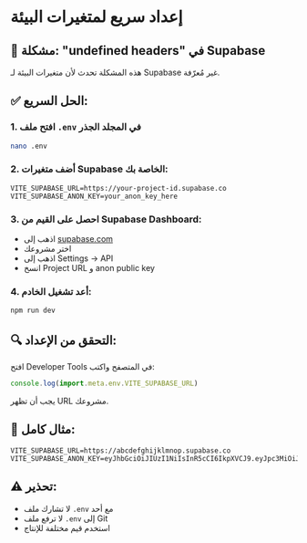 # إعداد سريع لمتغيرات البيئة

## 🚨 مشكلة: "undefined headers" في Supabase

هذه المشكلة تحدث لأن متغيرات البيئة لـ Supabase غير مُعرّفة.

## ✅ الحل السريع:

### 1. افتح ملف `.env` في المجلد الجذر
```bash
nano .env
```

### 2. أضف متغيرات Supabase الخاصة بك:
```env
VITE_SUPABASE_URL=https://your-project-id.supabase.co
VITE_SUPABASE_ANON_KEY=your_anon_key_here
```

### 3. احصل على القيم من Supabase Dashboard:
- اذهب إلى [supabase.com](https://supabase.com)
- اختر مشروعك
- اذهب إلى Settings → API
- انسخ Project URL و anon public key

### 4. أعد تشغيل الخادم:
```bash
npm run dev
```

## 🔍 التحقق من الإعداد:

افتح Developer Tools في المتصفح واكتب:
```javascript
console.log(import.meta.env.VITE_SUPABASE_URL)
```

يجب أن تظهر URL مشروعك.

## 📝 مثال كامل:

```env
VITE_SUPABASE_URL=https://abcdefghijklmnop.supabase.co
VITE_SUPABASE_ANON_KEY=eyJhbGciOiJIUzI1NiIsInR5cCI6IkpXVCJ9.eyJpc3MiOiJzdXBhYmFzZSIsInJlZiI6ImFiY2RlZmdoaWprbG1ub3AiLCJyb2xlIjoiYW5vbiIsImlhdCI6MTYzNDU2Nzg5MCwiZXhwIjoxOTUwMTQzODkwfQ.example_signature_here
```

## ⚠️ تحذير:
- لا تشارك ملف `.env` مع أحد
- لا ترفع ملف `.env` إلى Git
- استخدم قيم مختلفة للإنتاج
